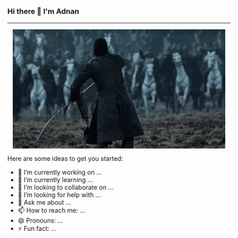 ### Hi there 👋 I'm Adnan

<hr>
<div>
  <img style="display: block; margin: auto;" src="https://raw.githubusercontent.com/adnantr/adnantr/main/giphy.gif" width="auto">
</div>


Here are some ideas to get you started:

- 🔭 I’m currently working on ...
- 🌱 I’m currently learning ...
- 👯 I’m looking to collaborate on ...
- 🤔 I’m looking for help with ...
- 💬 Ask me about ...
- 📫 How to reach me: ...
- 😄 Pronouns: ...
- ⚡ Fun fact: ...

